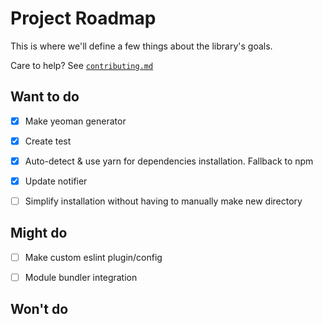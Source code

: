 # Project Roadmap

This is where we'll define a few things about the library's goals.

Care to help? See [`contributing.md`][contributing-link]

## Want to do
-   [x] Make yeoman generator
-   [x] Create test
-   [x] Auto-detect & use yarn for dependencies installation. Fallback to npm
-   [x] Update notifier
-   [ ] Simplify installation without having to manually make new directory


## Might do
-   [ ] Make custom eslint plugin/config
-   [ ] Module bundler integration


## Won't do


[contributing-link]: https://github.com/luftywiranda13/generator-bunny/blob/master/contributing.md

